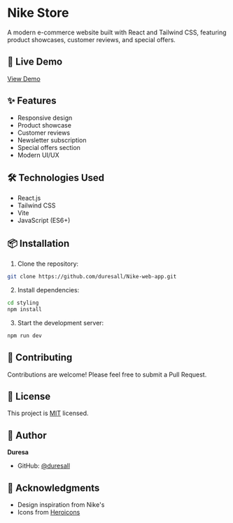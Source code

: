# Nike Store 

A modern e-commerce website built with React and Tailwind CSS, featuring product showcases, customer reviews, and special offers.

## 🚀 Live Demo

[View Demo](https://duresaudessa.netlify.app/)

## ✨ Features

- Responsive design
- Product showcase
- Customer reviews
- Newsletter subscription
- Special offers section
- Modern UI/UX

## 🛠️ Technologies Used

- React.js
- Tailwind CSS
- Vite
- JavaScript (ES6+)

## 📦 Installation

1. Clone the repository:

```bash
git clone https://github.com/duresall/Nike-web-app.git
```

2. Install dependencies:

```bash
cd styling
npm install
```

3. Start the development server:

```bash
npm run dev
```


## 🤝 Contributing

Contributions are welcome! Please feel free to submit a Pull Request.

## 📝 License

This project is [MIT](./LICENSE) licensed.

## 👤 Author

**Duresa**

- GitHub: [@duresall](https://github.com/duresall)

## 🌟 Acknowledgments

- Design inspiration from Nike's 
- Icons from [Heroicons](https://heroicons.com)
